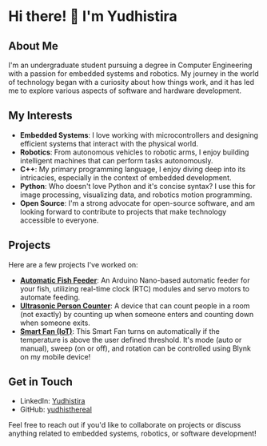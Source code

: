 # Hi there! 👋 I'm Yudhistira

## About Me

I'm an undergraduate student pursuing a degree in Computer Engineering with a passion for embedded systems and robotics. My journey in the world of technology began with a curiosity about how things work, and it has led me to explore various aspects of software and hardware development.

## My Interests

- **Embedded Systems**: I love working with microcontrollers and designing efficient systems that interact with the physical world.
- **Robotics**: From autonomous vehicles to robotic arms, I enjoy building intelligent machines that can perform tasks autonomously.
- **C++**: My primary programming language, I enjoy diving deep into its intricacies, especially in the context of embedded development.
- **Python**: Who doesn't love Python and it's concise syntax? I use this for image processing, visualizing data, and robotics motion programming.
- **Open Source**: I'm a strong advocate for open-source software, and am looking forward to contribute to projects that make technology accessible to everyone.

## Projects

Here are a few projects I've worked on:

- [**Automatic Fish Feeder**](https://github.com/yudhisthereal/Automatic-Fish-Feeder): An Arduino Nano-based automatic feeder for your fish, utilizing real-time clock (RTC) modules and servo motors to automate feeding.
- [**Ultrasonic Person Counter**](https://github.com/yudhisthereal/Ultrasonic-People-in-a-Room-Counter): A device that can count people in a room (not exactly) by counting up when someone enters and counting down when someone exits.
- [**Smart Fan (IoT)**](https://github.com/yudhisthereal/Smart-Fan-IoT-Using-ESP32): This Smart Fan turns on automatically if the temperature is above the user defined threshold. It's mode (auto or manual), sweep (on or off), and rotation can be controlled using Blynk on my mobile device!

## Get in Touch

- LinkedIn: [Yudhistira](https://www.linkedin.com/in/yudhistira-yudhistira-351088272/)
- GitHub: [yudhisthereal](https://github.com/yudhisthereal)

Feel free to reach out if you'd like to collaborate on projects or discuss anything related to embedded systems, robotics, or software development!

<!---
yudhisthereal/yudhisthereal is a ✨ special ✨ repository because its `README.md` (this file) appears on your GitHub profile.
You can click the Preview link to take a look at your changes.
--->
